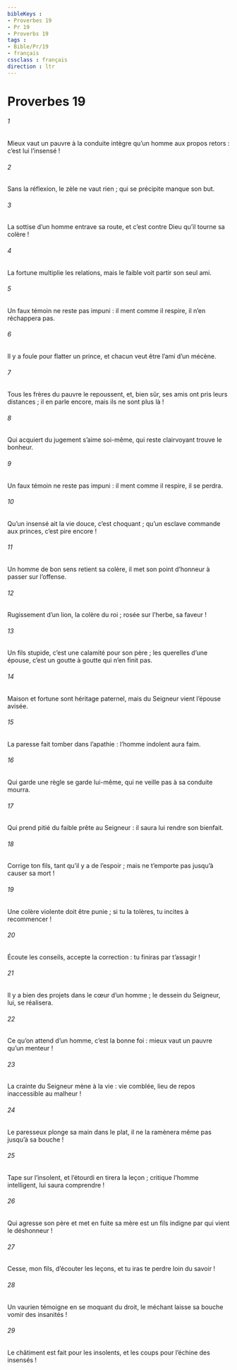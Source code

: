 ```yaml
---
bibleKeys : 
- Proverbes 19
- Pr 19
- Proverbs 19
tags : 
- Bible/Pr/19
- français
cssclass : français
direction : ltr
---
```


# Proverbes 19

###### 1
Mieux vaut un pauvre à la conduite intègre
qu’un homme aux propos retors : c’est lui l’insensé !
###### 2
Sans la réflexion, le zèle ne vaut rien ;
qui se précipite manque son but.
###### 3
La sottise d’un homme entrave sa route,
et c’est contre Dieu qu’il tourne sa colère !
###### 4
La fortune multiplie les relations,
mais le faible voit partir son seul ami.
###### 5
Un faux témoin ne reste pas impuni :
il ment comme il respire, il n’en réchappera pas.
###### 6
Il y a foule pour flatter un prince,
et chacun veut être l’ami d’un mécène.
###### 7
Tous les frères du pauvre le repoussent,
et, bien sûr, ses amis ont pris leurs distances ;
il en parle encore, mais ils ne sont plus là !
###### 8
Qui acquiert du jugement s’aime soi-même,
qui reste clairvoyant trouve le bonheur.
###### 9
Un faux témoin ne reste pas impuni :
il ment comme il respire, il se perdra.
###### 10
Qu’un insensé ait la vie douce, c’est choquant ;
qu’un esclave commande aux princes, c’est pire encore !
###### 11
Un homme de bon sens retient sa colère,
il met son point d’honneur à passer sur l’offense.
###### 12
Rugissement d’un lion, la colère du roi ;
rosée sur l’herbe, sa faveur !
###### 13
Un fils stupide, c’est une calamité pour son père ;
les querelles d’une épouse,
c’est un goutte à goutte qui n’en finit pas.
###### 14
Maison et fortune sont héritage paternel,
mais du Seigneur vient l’épouse avisée.
###### 15
La paresse fait tomber dans l’apathie :
l’homme indolent aura faim.
###### 16
Qui garde une règle se garde lui-même,
qui ne veille pas à sa conduite mourra.
###### 17
Qui prend pitié du faible prête au Seigneur :
il saura lui rendre son bienfait.
###### 18
Corrige ton fils, tant qu’il y a de l’espoir ;
mais ne t’emporte pas jusqu’à causer sa mort !
###### 19
Une colère violente doit être punie ;
si tu la tolères, tu incites à recommencer !
###### 20
Écoute les conseils, accepte la correction :
tu finiras par t’assagir !
###### 21
Il y a bien des projets dans le cœur d’un homme ;
le dessein du Seigneur, lui, se réalisera.
###### 22
Ce qu’on attend d’un homme, c’est la bonne foi :
mieux vaut un pauvre qu’un menteur !
###### 23
La crainte du Seigneur mène à la vie :
vie comblée, lieu de repos inaccessible au malheur !
###### 24
Le paresseux plonge sa main dans le plat,
il ne la ramènera même pas jusqu’à sa bouche !
###### 25
Tape sur l’insolent, et l’étourdi en tirera la leçon ;
critique l’homme intelligent, lui saura comprendre !
###### 26
Qui agresse son père et met en fuite sa mère
est un fils indigne par qui vient le déshonneur !
###### 27
Cesse, mon fils, d’écouter les leçons,
et tu iras te perdre loin du savoir !
###### 28
Un vaurien témoigne en se moquant du droit,
le méchant laisse sa bouche vomir des insanités !
###### 29
Le châtiment est fait pour les insolents,
et les coups pour l’échine des insensés !
